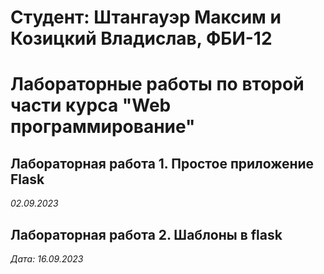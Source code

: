 # Студент: Штангауэр Максим и Козицкий Владислав, ФБИ-12

# Лабораторные работы по второй части курса "Web программирование" 


## Лабораторная работа 1. Простое приложение Flask

*02.09.2023*


## Лабораторная работа 2. Шаблоны в flask

*Дата: 16.09.2023*